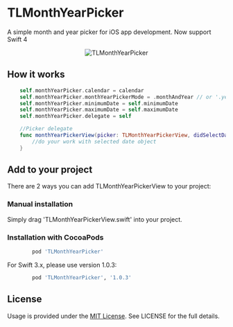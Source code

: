 # TLMonthYearPicker
A simple month and year picker for iOS app development. Now support Swift 4

<p align="center">
 <img src="https://github.com/lee5783/TLMonthYearPicker/raw/master/demo.gif" alt="TLMonthYearPicker"/>
</p>

## How it works

```swift
    self.monthYearPicker.calendar = calendar
    self.monthYearPicker.monthYearPickerMode = .monthAndYear // or '.year'
    self.monthYearPicker.minimumDate = self.minimumDate
    self.monthYearPicker.maximumDate = self.maximumDate
    self.monthYearPicker.delegate = self

    //Picker delegate
    func monthYearPickerView(picker: TLMonthYearPickerView, didSelectDate date: Date) {
        //do your work with selected date object
    }
```

## Add to your project

There are 2 ways you can add TLMonthYearPickerView to your project:

### Manual installation

Simply drag 'TLMonthYearPickerView.swift' into your project.

### Installation with CocoaPods
```ruby
        pod 'TLMonthYearPicker'
```
For Swift 3.x, please use version 1.0.3:
```ruby
        pod 'TLMonthYearPicker', '1.0.3'
```
## License
Usage is provided under the [MIT License](http://opensource.org/licenses/mit-license.php). See LICENSE for the full details.